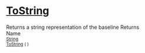 # [ToString](./Baseline-100663334.md)

Returns a string representation of the baseline
Returns<img width=500/>Name
<br>
<sub>[String](https://docs.microsoft.com/en-us/dotnet/api/System.String)</sub><img width=500/><sub>[ToString](./Baseline-100663334.md) (  )</sub><br>


